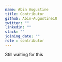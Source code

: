 ```yaml
---
name: Abin Augustine
title: Contributor
github: Abin-Augustine10
twitter: ""
linkedin: ""
slack: ""
joining_date: ""
role : contributor
---
```


Still waiting for this

